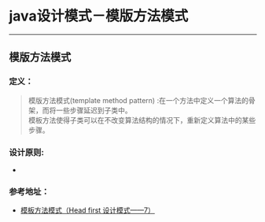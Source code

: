 # java设计模式－模版方法模式

---

## 模版方法模式

### 定义：

> 模版方法模式(template method pattern) :在一个方法中定义一个算法的骨架，而将一些步骤延迟到子类中。    
模板方法使得子类可以在不改变算法结构的情况下，重新定义算法中的某些步骤。


### 设计原则:

- 
  

### 参考地址：

- [模板方法模式（Head first 设计模式——7）](http://www.cnblogs.com/lzhp/p/3404514.html)